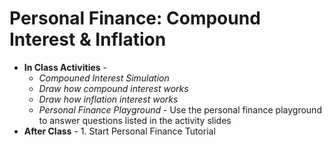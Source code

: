 # Personal Finance: Compound Interest & Inflation
  - **In Class Activities** - 
    - *Compouned Interest Simulation* 
    - *Draw how compound interest works* 
    - *Draw how inflation interest works* 
    - *Personal Finance Playground* - Use the personal finance playground to answer questions listed in the activity slides
  - **After Class** - 1. Start Personal Finance Tutorial

